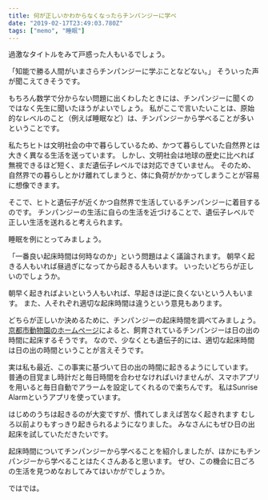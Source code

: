 ```yaml
---
title: 何が正しいかわからなくなったらチンパンジーに学べ
date: "2019-02-17T23:49:03.780Z"
tags: ["memo", "睡眠"]
---
```


過激なタイトルをみて戸惑った人もいるでしょう。

「知能で勝る人間がいまさらチンパンジーに学ぶことなどない。」
そういった声が聞こえてきそうです。

もちろん数学で分からない問題に出くわしたときには、チンパンジーに聞くのではなく先生に聞いたほうがよいでしょう。
私がここで言いたいことは、原始的なレベルのこと（例えば睡眠など）は、チンパンジーから学べることが多いということです。

私たちヒトは文明社会の中で暮らしているため、かつて暮らしていた自然界とは大きく異なる生活を送っています。
しかし、文明社会は地球の歴史に比べれば無視できるほど短く、まだ遺伝子レベルでは対応できていません。
そのため、自然界での暮らしとかけ離れてしまうと、体に負荷がかかってしまうことが容易に想像できます。

そこで、ヒトと遺伝子が近くかつ自然界で生活しているチンパンジーに着目するのです。
チンパンジーの生活に自らの生活を近づけることで、遺伝子レベルで正しい生活を送れると考えられます。

睡眠を例にとってみましょう。

「一番良い起床時間は何時なのか」という問題はよく議論されます。
朝早く起きる人もいれば昼過ぎになってから起きる人もいます。
いったいどちらが正しいのでしょうか。

朝早く起きればよいという人もいれば、早起きは逆に良くないという人もいます。
また、人それぞれ適切な起床時間は違うという意見もあります。

どちらが正しいか決めるために、チンパンジーの起床時間を調べてみましょう。
[京都市動物園のホームページ](https://www5.city.kyoto.jp/zoo/uploads/image/anone108.pdf)によると、飼育されているチンパンジーは日の出の時間に起床するそうです。
なので、少なくとも遺伝子的には、適切な起床時間は日の出の時間ということが言えそうです。

実は私も最近、この事実に基づいて日の出の時間に起きるようにしています。
普通の目覚まし時計だと毎日時間を合わせなければいけませんが、スマホアプリを用いると毎日自動でアラームを設定してくれるので楽ちんです。
私はSunrise Alarmというアプリを使っています。

はじめのうちは起きるのが大変ですが、慣れてしまえば苦なく起きれます
むしろ以前よりもすっきり起きられるようになりました。
みなさんにもぜひ日の出起床を試していただきたいです。

起床時間についてチンパンジーから学べることを紹介しましたが、ほかにもチンパンジーから学べることはたくさんあると思います。
ぜひ、この機会に日ごろの生活を見つめなおしてみてはいかがでしょうか。

ではでは。
